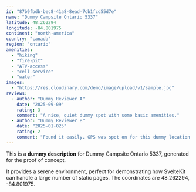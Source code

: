 ```yaml
---
id: "87b9fbdb-bec8-41a8-8ead-7cb1fcd55d7e"
name: "Dummy Campsite Ontario 5337"
latitude: 48.262294
longitude: -84.801975
continent: "north-america"
country: "canada"
region: "ontario"
amenities:
  - "hiking"
  - "fire-pit"
  - "ATV-access"
  - "cell-service"
  - "water"
images:
  - "https://res.cloudinary.com/demo/image/upload/v1/sample.jpg"
reviews:
  - author: "Dummy Reviewer A"
    date: "2025-09-09"
    rating: 3
    comment: "A nice, quiet dummy spot with some basic amenities."
  - author: "Dummy Reviewer B"
    date: "2025-01-025"
    rating: 2
    comment: "Found it easily. GPS was spot on for this dummy location."
---
```


This is a **dummy description** for Dummy Campsite Ontario 5337, generated for the proof of concept.

It provides a serene environment, perfect for demonstrating how SvelteKit can handle a large number of static pages. The coordinates are 48.262294, -84.801975.
